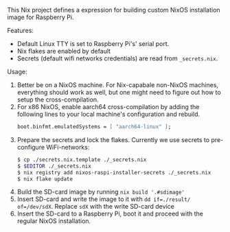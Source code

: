 This Nix project defines a expression for building custom NixOS installation image for Raspberry Pi.

Features:

- Default Linux TTY is set to Raspberry Pi's' serial port.
- Nix flakes are enabled by default
- Secrets (default wifi networks credentials) are read from `_secrets.nix`.


Usage:

1. Better be on a NixOS machine. For Nix-capabale non-NixOS machines, everything should work as
   well, but one might need to figure out how to setup the cross-compilation.
2. For x86 NixOS, enable aarch64 cross-compilation by adding the following lines to your local
   machine's configuration and rebuild.
   ``` nix
   boot.binfmt.emulatedSystems = [ "aarch64-linux" ];
   ```
3. Prepare the secrets and lock the flakes. Currently we use secrets to pre-configure WiFi-networks:
   ``` sh
   $ cp ./secrets.nix.template ./_secrets.nix
   $ $EDITOR ./_secrets.nix
   $ nix registry add nixos-raspi-installer-secrets ./_secrets.nix
   $ nix flake update
   ```
3. Build the SD-card image by running `nix build '.#sdimage'`
4. Insert SD-card and write the image to it with `dd if=./result/ of=/dev/sdX`. Replace `sdX` with
   the write SD-card device
5. Insert the SD-card to a Raspberry Pi, boot it and proceed with the regular NixOS installation.
